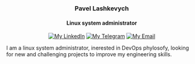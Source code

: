 <h3 align="center">Pavel Lashkevych</h2>
<h4 align="center">Linux system administrator</h3>
<p align="center">
<a href="https://www.linkedin.com/in/laspavel/" target="_blank"><img alt="My LinkedIn" src="https://img.shields.io/badge/-LinkedIn-%230077B5?style=for-the-badge&logo=linkedin&logoColor=white"></a>
<a href="https://t.me/laspavel" target="_blank"><img alt="My Telegram" src="https://img.shields.io/badge/-Telegram-%232CA5E0?style=for-the-badge&logo=telegram&logoColor=white"></a>
<a href="mailto:laspavel@gmail.com" target="_blank"><img alt="My Email" src="https://img.shields.io/badge/Gmail-D14836?style=for-the-badge&logo=gmail&logoColor=white"></a>
</p>
<p>
I am a linux system administrator, inerested in DevOps phylosofy, looking for new and challenging projects to improve my engineering skills.
</p>

